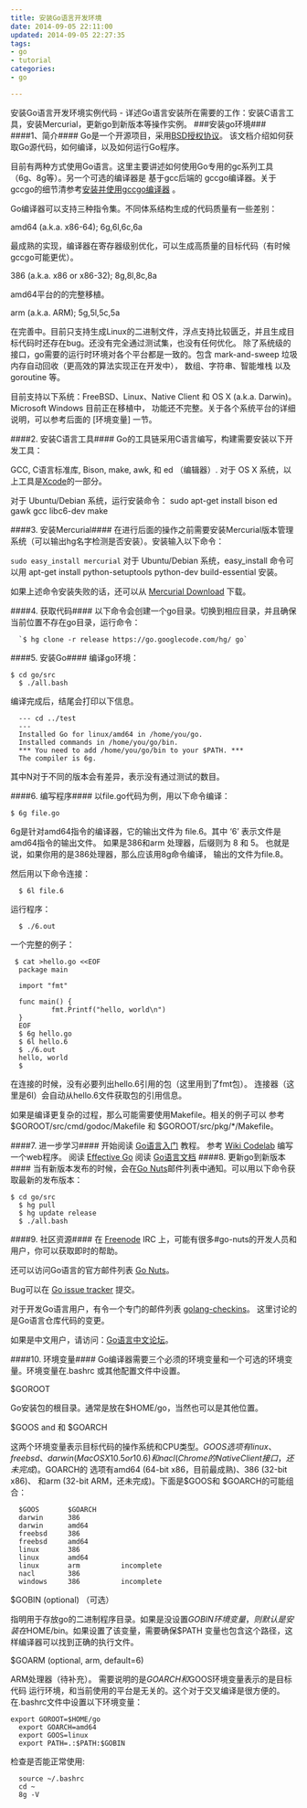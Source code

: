 ```yaml
---
title: 安装Go语言开发环境
date: 2014-09-05 22:11:00
updated: 2014-09-05 22:27:35
tags: 
- go
- tutorial
categories: 
- go

---
```

安装Go语言开发环境实例代码 - 详述Go语言安装所在需要的工作：安装C语言工具，安装Mercurial，更新go到新版本等操作实例。
###安装go环境###
####1、简介####
Go是一个开源项目，采用[BSD授权协议][1]。 该文档介绍如何获取Go源代码，如何编译，以及如何运行Go程序。
<!--more-->
目前有两种方式使用Go语言。这里主要讲述如何使用Go专用的gc系列工具 （6g、8g等）。另一个可选的编译器是 基于gcc后端的 gccgo编译器。关于gccgo的细节清参考[安装并使用gccgo编译器][2] 。

Go编译器可以支持三种指令集。不同体系结构生成的代码质量有一些差别：

amd64 (a.k.a. x86-64); 6g,6l,6c,6a

最成熟的实现，编译器在寄存器级别优化，可以生成高质量的目标代码（有时候gccgo可能更优）。

386 (a.k.a. x86 or x86-32); 8g,8l,8c,8a

amd64平台的的完整移植。

arm (a.k.a. ARM); 5g,5l,5c,5a

在完善中。目前只支持生成Linux的二进制文件，浮点支持比较匮乏，并且生成目标代码时还存在bug。还没有完全通过测试集，也没有任何优化。
除了系统级的接口，go需要的运行时环境对各个平台都是一致的。包含 mark-and-sweep 垃圾内存自动回收（更高效的算法实现正在开发中）， 数组、字符串、智能堆栈 以及 goroutine 等。

目前支持以下系统：FreeBSD、Linux、Native Client 和 OS X (a.k.a. Darwin)。Microsoft Windows 目前正在移植中， 功能还不完整。关于各个系统平台的详细说明，可以参考后面的 [环境变量] 一节。

####2. 安装C语言工具####
Go的工具链采用C语言编写，构建需要安装以下开发工具：

GCC,
C语言标准库,
Bison,
make,
awk, 和
ed （编辑器）.
对于 OS X 系统，以上工具是[Xcode][3]的一部分。

对于 Ubuntu/Debian 系统，运行安装命令： sudo apt-get install bison ed gawk gcc libc6-dev make

####3. 安装Mercurial####
在进行后面的操作之前需要安装Mercurial版本管理系统（可以输出hg名字检测是否安装）。安装输入以下命令：

  `sudo easy_install mercurial`
对于 Ubuntu/Debian 系统，easy_install 命令可以用 apt-get install python-setuptools python-dev build-essential 安装。

如果上述命令安装失败的话，还可以从 [Mercurial Download][4] 下载。

####4. 获取代码####
以下命令会创建一个go目录。切换到相应目录，并且确保当前位置不存在go目录，运行命令：

      `$ hg clone -r release https://go.googlecode.com/hg/ go`
####5. 安装Go####
编译go环境：

    $ cd go/src
      $ ./all.bash

编译完成后，结尾会打印以下信息。

      --- cd ../test
      ---
      Installed Go for linux/amd64 in /home/you/go.
      Installed commands in /home/you/go/bin.
      *** You need to add /home/you/go/bin to your $PATH. ***
      The compiler is 6g.

其中N对于不同的版本会有差异，表示没有通过测试的数目。

####6. 编写程序####
以file.go代码为例，用以下命令编译：

    $ 6g file.go

6g是针对amd64指令的编译器，它的输出文件为 file.6。其中 ‘6’ 表示文件是 amd64指令的输出文件。 如果是386和arm 处理器，后缀则为 8 和 5。 也就是说，如果你用的是386处理器，那么应该用8g命令编译， 输出的文件为file.8。

然后用以下命令连接：

      $ 6l file.6
运行程序：

      $ ./6.out
一个完整的例子：

 

     $ cat >hello.go <<EOF
      package main
      
      import "fmt"
      
      func main() {
              fmt.Printf("hello, world\n")
      }
      EOF
      $ 6g hello.go
      $ 6l hello.6
      $ ./6.out
      hello, world
      $

在连接的时候，没有必要列出hello.6引用的包（这里用到了fmt包）。 连接器（这里是6l）会自动从hello.6文件获取包的引用信息。

如果是编译更复杂的过程，那么可能需要使用Makefile。相关的例子可以 参考 $GOROOT/src/cmd/godoc/Makefile 和 $GOROOT/src/pkg/*/Makefile。

####7. 进一步学习####
开始阅读 [Go语言入门][5] 教程。
参考 [Wiki Codelab][6] 编写一个web程序。
阅读 [Effective Go][7]
阅读 [Go语言文档][8]
####8. 更新go到新版本####
当有新版本发布的时候，会在[Go Nuts][9]邮件列表中通知。可以用以下命令获取最新的发布版本：

    $ cd go/src
      $ hg pull
      $ hg update release
      $ ./all.bash

####9. 社区资源####
在 [Freenode][10] IRC 上，可能有很多#go-nuts的开发人员和用户，你可以获取即时的帮助。

还可以访问Go语言的官方邮件列表 [Go Nuts][11]。

Bug可以在 [Go issue tracker][12] 提交。

对于开发Go语言用户，有令一个专门的邮件列表 [golang-checkins][13]。 这里讨论的是Go语言仓库代码的变更。

如果是中文用户，请访问：[Go语言中文论坛][14]。

####10. 环境变量####
Go编译器需要三个必须的环境变量和一个可选的环境变量。环境变量在.bashrc 或其他配置文件中设置。

$GOROOT

Go安装包的根目录。通常是放在$HOME/go，当然也可以是其他位置。

$GOOS and 和 $GOARCH

这两个环境变量表示目标代码的操作系统和CPU类型。$GOOS选项有linux、 freebsd、darwin (Mac OS X 10.5 or 10.6) 和 nacl (Chrome的Native Client接口，还未完成)。$GOARCH的 选项有amd64 (64-bit x86，目前最成熟)、386 (32-bit x86)、 和arm (32-bit ARM，还未完成)。下面是$GOOS和 $GOARCH的可能组合：

      $GOOS       $GOARCH	
      darwin      386
      darwin      amd64
      freebsd     386
      freebsd     amd64
      linux       386
      linux       amd64
      linux       arm          incomplete
      nacl        386
      windows     386          incomplete

$GOBIN (optional) （可选）

指明用于存放go的二进制程序目录。如果是没设置$GOBIN环境变量， 则默认是安装在$HOME/bin。如果设置了该变量，需要确保$PATH 变量也包含这个路径，这样编译器可以找到正确的执行文件。

$GOARM (optional, arm, default=6)

ARM处理器（待补充）。
需要说明的是$GOARCH和$GOOS环境变量表示的是目标代码 运行环境，和当前使用的平台是无关的。这个对于交叉编译是很方便的。在.bashrc文件中设置以下环境变量：

  

    export GOROOT=$HOME/go
      export GOARCH=amd64
      export GOOS=linux
      export PATH=.:$PATH:$GOBIN

检查是否能正常使用:

      source ~/.bashrc
      cd ~
      8g -V


  [1]: http://golang.org/LICENSE
  [2]: http://golang.org/doc/gccgo_install.html
  [3]: http://developer.apple.com/TOOLS/Xcode/
  [4]: http://mercurial.selenic.com/wiki/Download
  [5]: http://golang.org/doc/go_tutorial.html
  [6]: http://golang.org/doc/codelab/wiki/
  [7]: http://golang.org/doc/effective_go.html
  [8]: http://golang.org/doc/docs.html
  [9]: http://groups.google.com/group/golang-nuts
  [10]: http://freenode.net/
  [11]: http://groups.google.com/group/golang-nuts
  [12]: http://code.google.com/p/go/issues/list
  [13]: http://groups.google.com/group/golang-checkins
  [14]: http://bbs.golang-china.org/